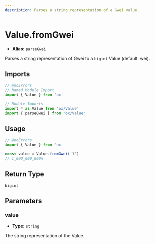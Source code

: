 ```yaml
---
description: Parses a string representation of a Gwei value.
---
```


# Value.fromGwei

- **Alias:** `parseGwei`

Parses a string representation of Gwei to a `bigint` Value (default: wei).

## Imports

```ts twoslash
// @noErrors
// Named Module Import
import { Value } from 'ox'

// Module Imports
import * as Value from 'ox/Value'
import { parseGwei } from 'ox/Value'
```

## Usage

```ts twoslash
// @noErrors
import { Value } from 'ox'

const value = Value.fromGwei('1')
// 1_000_000_000n
```

## Return Type

`bigint`

## Parameters

### value

- **Type:** `string`

The string representation of the Value.

